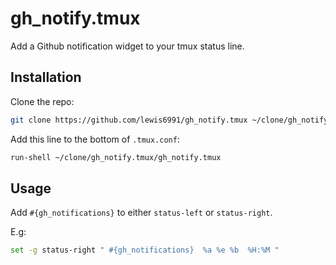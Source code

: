 # gh_notify.tmux

Add a Github notification widget to your tmux status line.

## Installation

Clone the repo:

```bash
git clone https://github.com/lewis6991/gh_notify.tmux ~/clone/gh_notify.tmux
```

Add this line to the bottom of `.tmux.conf`:

```bash
run-shell ~/clone/gh_notify.tmux/gh_notify.tmux
```

## Usage

Add `#{gh_notifications}` to either `status-left` or `status-right`.

E.g:

```bash
set -g status-right " #{gh_notifications}  %a %e %b  %H:%M "
```

